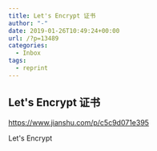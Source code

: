 ```yaml
---
title: Let's Encrypt 证书
author: "-"
date: 2019-01-26T10:49:24+00:00
url: /?p=13489
categories:
  - Inbox
tags:
  - reprint
---
```

## Let's Encrypt 证书

<https://www.jianshu.com/p/c5c9d071e395>
  
Let's Encrypt
